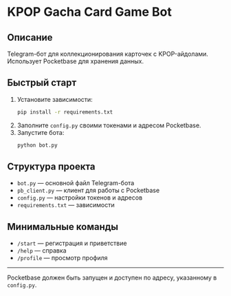 # KPOP Gacha Card Game Bot

## Описание
Telegram-бот для коллекционирования карточек с KPOP-айдолами. Использует Pocketbase для хранения данных.

## Быстрый старт

1. Установите зависимости:
   ```bash
   pip install -r requirements.txt
   ```
2. Заполните `config.py` своими токенами и адресом Pocketbase.
3. Запустите бота:
   ```bash
   python bot.py
   ```

## Структура проекта
- `bot.py` — основной файл Telegram-бота
- `pb_client.py` — клиент для работы с Pocketbase
- `config.py` — настройки токенов и адресов
- `requirements.txt` — зависимости

## Минимальные команды
- `/start` — регистрация и приветствие
- `/help` — справка
- `/profile` — просмотр профиля

---

Pocketbase должен быть запущен и доступен по адресу, указанному в `config.py`. 
